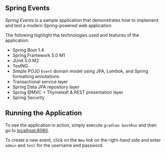 ## Spring Events

_Spring Events_ is a sample application that demonstrates how to implement and test a modern Spring-powered web application.

The following highlight the technologies used and features of the application.

* Spring Boot 1.4
* Spring Framework 5.0 M1
* JUnit 5.0 M2
* TestNG
* Simple POJO `Event` domain model using JPA, Lombok, and Spring formatting annotations
* Transactional service layer
* Spring Data JPA repository layer
* Spring @MVC + Thymeleaf & REST presentation layer
* Spring Security

## Running the Application

To see the application in action, simply execute `gradlew bootRun` and then go to [localhost:8080](http://localhost:8080/).

To create a new event, click on the `New` link on the right-hand side and enter `admin` and `test` for the username and password.

